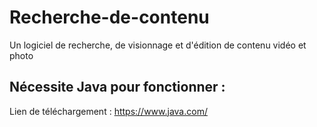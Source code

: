 # Recherche-de-contenu
Un logiciel de recherche, de visionnage et d'édition de contenu vidéo et photo

## Nécessite Java pour fonctionner :
Lien de téléchargement : https://www.java.com/
